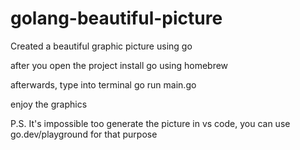 # golang-beautiful-picture
Created a beautiful graphic picture using go

after you open the project install go using homebrew



afterwards, type into terminal go run main.go

enjoy the graphics 

P.S. It's impossible too generate the picture in vs code, you can use go.dev/playground for that purpose